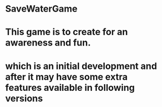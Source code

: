 # SaveWaterGame
# This game is to create for an awareness and fun.
# which is an initial development and after it may have some extra features available in following versions
